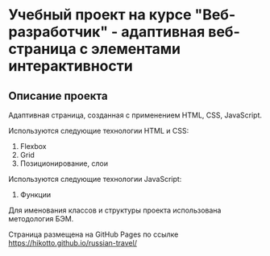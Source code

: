 # Учебный проект на курсе "Веб-разработчик" - адаптивная веб-страница с элементами интерактивности

## Описание проекта
Адаптивная страница, созданная с применением HTML, CSS, JavaScript.

Используются следующие технологии HTML и CSS:
1. Flexbox
2. Grid
3. Позиционирование, слои

Используются следующие технологии JavaScript:
1. Функции

Для именования классов и структуры проекта использована методология БЭМ.

Страница размещена на GitHub Pages по ссылке https://hikotto.github.io/russian-travel/
